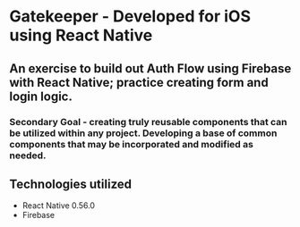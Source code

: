 

# Gatekeeper - Developed for iOS using React Native


## An exercise to build out Auth Flow using Firebase with React Native; practice creating form and login logic.

### Secondary Goal - creating truly reusable components that can be utilized within any project. Developing a base of common components that may be incorporated and modified as needed.

## Technologies utilized

* React Native 0.56.0
* Firebase
